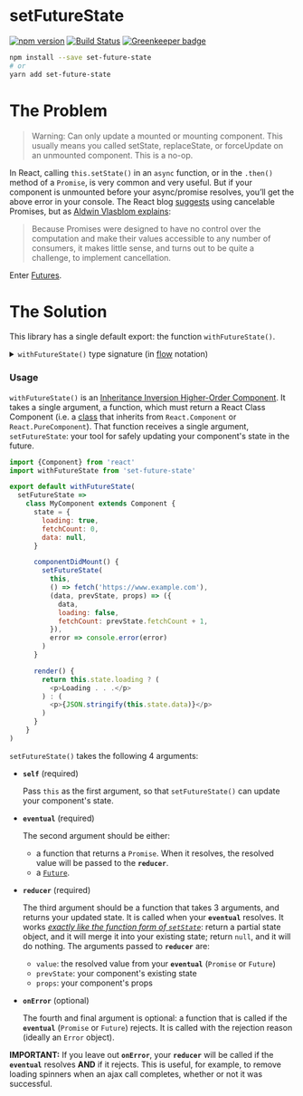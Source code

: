 # setFutureState

[![npm version](https://badge.fury.io/js/set-future-state.svg)](https://www.npmjs.com/package/set-future-state)
[![Build Status](https://travis-ci.org/Leeds-eBooks/set-future-state.svg?branch=master)](https://travis-ci.org/Leeds-eBooks/set-future-state)
[![Greenkeeper badge](https://badges.greenkeeper.io/Leeds-eBooks/set-future-state.svg)](https://greenkeeper.io/)

```sh
npm install --save set-future-state
# or
yarn add set-future-state
```

# The Problem

> Warning: Can only update a mounted or mounting component. This usually means you called setState, replaceState, or forceUpdate on an unmounted component. This is a no-op.

In React, calling `this.setState()` in an `async` function, or in the `.then()` method of a `Promise`, is very common and very useful. But if your component is unmounted before your async/promise resolves, you’ll get the above error in your console. The React blog [suggests](https://reactjs.org/blog/2015/12/16/ismounted-antipattern.html) using cancelable Promises, but as [Aldwin Vlasblom explains](https://medium.com/@avaq/broken-promises-2ae92780f33):

> Because Promises were designed to have no control over the computation and make their values accessible to any number of consumers, it makes little sense, and turns out to be quite a challenge, to implement cancellation.

Enter [Futures](https://github.com/fluture-js/Fluture/wiki/Comparison-to-Promises).

# The Solution

This library has a single default export: the function `withFutureState()`.

<details>
<summary><code>withFutureState()</code> type signature (in <a href="https://flow.org/">flow</a> notation)</summary>

```js
type SetFutureState<P, S> = <E, V>(
  self: Component<P, S>,
  eventual: Future<E, V> | (() => Promise<V>),
  reducer: (value?: V, prevState: S, props: P) => $Shape<S> | null,
  onError?: (error: E) => *
) => void

declare export default function withFutureState<P, S>(
  builder: (setFutureState: SetFutureState<P, S>) => Class<Component<P, S>>
): Class<Component<P, S>>
```

</details>

### Usage

`withFutureState()` is an [Inheritance Inversion Higher-Order Component](https://medium.com/@franleplant/react-higher-order-components-in-depth-cf9032ee6c3e#5247). It takes a single argument, a function, which must return a React Class Component (i.e. a [class](https://developer.mozilla.org/en-US/docs/Web/JavaScript/Reference/Classes) that inherits from `React.Component` or `React.PureComponent`). That function receives a single argument, `setFutureState`: your tool for safely updating your component's state in the future.

```js
import {Component} from 'react'
import withFutureState from 'set-future-state'

export default withFutureState(
  setFutureState =>
    class MyComponent extends Component {
      state = {
        loading: true,
        fetchCount: 0,
        data: null,
      }

      componentDidMount() {
        setFutureState(
          this,
          () => fetch('https://www.example.com'),
          (data, prevState, props) => ({
            data,
            loading: false,
            fetchCount: prevState.fetchCount + 1,
          }),
          error => console.error(error)
        )
      }

      render() {
        return this.state.loading ? (
          <p>Loading . . .</p>
        ) : (
          <p>{JSON.stringify(this.state.data)}</p>
        )
      }
    }
)
```

`setFutureState()` takes the following 4 arguments:

* **`self`** (required)

  Pass `this` as the first argument, so that `setFutureState()` can update your component's state.

* **`eventual`** (required)

  The second argument should be either:

  * a function that returns a `Promise`. When it resolves, the resolved value will be passed to the **`reducer`**.
  * a [`Future`](https://github.com/fluture-js/Fluture).

* **`reducer`** (required)

  The third argument should be a function that takes 3 arguments, and returns your updated state. It is called when your **`eventual`** resolves. It works _[exactly like the function form of `setState`](https://reactjs.org/docs/react-component.html#setstate)_: return a partial state object, and it will merge it into your existing state; return `null`, and it will do nothing. The arguments passed to **`reducer`** are:

  * `value`: the resolved value from your **`eventual`** (`Promise` or `Future`)
  * `prevState`: your component's existing state
  * `props`: your component's props

* **`onError`** (optional)

  The fourth and final argument is optional: a function that is called if the **`eventual`** (`Promise` or `Future`) rejects. It is called with the rejection reason (ideally an `Error` object).

**IMPORTANT:** If you leave out **`onError`**, your **`reducer`** will be called if the **`eventual`** resolves **AND** if it rejects. This is useful, for example, to remove loading spinners when an ajax call completes, whether or not it was successful.
